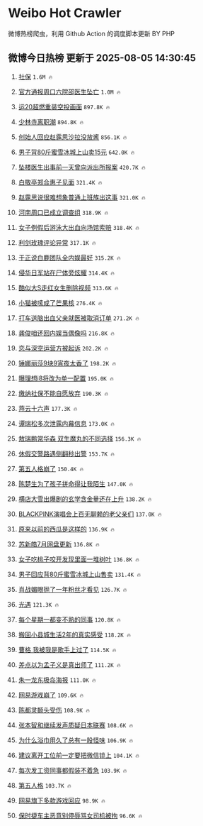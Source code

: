 # Weibo Hot Crawler 



微博热榜爬虫，利用 Github Action 的调度脚本更新 BY PHP 


## 微博今日热榜 更新于 2025-08-05 14:30:45 
1. [社保](https://s.weibo.com/weibo?q=%E7%A4%BE%E4%BF%9D&t=31&band_rank=1&Refer=top) `1.6M 🔥` 

1. [官方通报周口六院邵医生坠亡](https://s.weibo.com/weibo?q=%23%E5%AE%98%E6%96%B9%E9%80%9A%E6%8A%A5%E5%91%A8%E5%8F%A3%E5%85%AD%E9%99%A2%E9%82%B5%E5%8C%BB%E7%94%9F%E5%9D%A0%E4%BA%A1%23&t=31&band_rank=2&Refer=top) `1.0M 🔥` 

1. [运20超燃重装空投画面](https://s.weibo.com/weibo?q=%23%E8%BF%9020%E8%B6%85%E7%87%83%E9%87%8D%E8%A3%85%E7%A9%BA%E6%8A%95%E7%94%BB%E9%9D%A2%23&t=31&band_rank=3&Refer=top) `897.8K 🔥` 

1. [少林寺离职潮](https://s.weibo.com/weibo?q=%E5%B0%91%E6%9E%97%E5%AF%BA%E7%A6%BB%E8%81%8C%E6%BD%AE&t=31&band_rank=4&Refer=top) `894.8K 🔥` 

1. [创始人回应赵露思沙拉没放酱](https://s.weibo.com/weibo?q=%23%E5%88%9B%E5%A7%8B%E4%BA%BA%E5%9B%9E%E5%BA%94%E8%B5%B5%E9%9C%B2%E6%80%9D%E6%B2%99%E6%8B%89%E6%B2%A1%E6%94%BE%E9%85%B1%23&t=31&band_rank=5&Refer=top) `856.1K 🔥` 

1. [男子背80斤蜜雪冰城上山卖15元](https://s.weibo.com/weibo?q=%23%E7%94%B7%E5%AD%90%E8%83%8C80%E6%96%A4%E8%9C%9C%E9%9B%AA%E5%86%B0%E5%9F%8E%E4%B8%8A%E5%B1%B1%E5%8D%9615%E5%85%83%23&t=31&band_rank=6&Refer=top) `642.0K 🔥` 

1. [坠楼医生出事前一天曾向派出所报案](https://s.weibo.com/weibo?q=%23%E5%9D%A0%E6%A5%BC%E5%8C%BB%E7%94%9F%E5%87%BA%E4%BA%8B%E5%89%8D%E4%B8%80%E5%A4%A9%E6%9B%BE%E5%90%91%E6%B4%BE%E5%87%BA%E6%89%80%E6%8A%A5%E6%A1%88%23&t=31&band_rank=7&Refer=top) `420.7K 🔥` 

1. [白敬亭郑合惠子见面](https://s.weibo.com/weibo?q=%23%E7%99%BD%E6%95%AC%E4%BA%AD%E9%83%91%E5%90%88%E6%83%A0%E5%AD%90%E8%A7%81%E9%9D%A2%23&t=31&band_rank=8&Refer=top) `321.4K 🔥` 

1. [赵露思说很难想象普通上班族出这事](https://s.weibo.com/weibo?q=%23%E8%B5%B5%E9%9C%B2%E6%80%9D%E8%AF%B4%E5%BE%88%E9%9A%BE%E6%83%B3%E8%B1%A1%E6%99%AE%E9%80%9A%E4%B8%8A%E7%8F%AD%E6%97%8F%E5%87%BA%E8%BF%99%E4%BA%8B%23&t=31&band_rank=9&Refer=top) `321.0K 🔥` 

1. [河南周口已成立调查组](https://s.weibo.com/weibo?q=%23%E6%B2%B3%E5%8D%97%E5%91%A8%E5%8F%A3%E5%B7%B2%E6%88%90%E7%AB%8B%E8%B0%83%E6%9F%A5%E7%BB%84%23&t=31&band_rank=10&Refer=top) `318.9K 🔥` 

1. [女子例假后游泳大出血向场馆索赔](https://s.weibo.com/weibo?q=%23%E5%A5%B3%E5%AD%90%E4%BE%8B%E5%81%87%E5%90%8E%E6%B8%B8%E6%B3%B3%E5%A4%A7%E5%87%BA%E8%A1%80%E5%90%91%E5%9C%BA%E9%A6%86%E7%B4%A2%E8%B5%94%23&t=31&band_rank=11&Refer=top) `318.4K 🔥` 

1. [利剑玫瑰评论异常](https://s.weibo.com/weibo?q=%23%E5%88%A9%E5%89%91%E7%8E%AB%E7%91%B0%E8%AF%84%E8%AE%BA%E5%BC%82%E5%B8%B8%23&t=31&band_rank=12&Refer=top) `317.1K 🔥` 

1. [于正说白鹿团队全内娱最好](https://s.weibo.com/weibo?q=%23%E4%BA%8E%E6%AD%A3%E8%AF%B4%E7%99%BD%E9%B9%BF%E5%9B%A2%E9%98%9F%E5%85%A8%E5%86%85%E5%A8%B1%E6%9C%80%E5%A5%BD%23&t=31&band_rank=13&Refer=top) `315.2K 🔥` 

1. [侵华日军站在尸体旁炫耀](https://s.weibo.com/weibo?q=%23%E4%BE%B5%E5%8D%8E%E6%97%A5%E5%86%9B%E7%AB%99%E5%9C%A8%E5%B0%B8%E4%BD%93%E6%97%81%E7%82%AB%E8%80%80%23&t=31&band_rank=14&Refer=top) `314.4K 🔥` 

1. [酷似大S走红女生删除视频](https://s.weibo.com/weibo?q=%23%E9%85%B7%E4%BC%BC%E5%A4%A7S%E8%B5%B0%E7%BA%A2%E5%A5%B3%E7%94%9F%E5%88%A0%E9%99%A4%E8%A7%86%E9%A2%91%23&t=31&band_rank=15&Refer=top) `313.6K 🔥` 

1. [小猫被嗦成了芒果核](https://s.weibo.com/weibo?q=%E5%B0%8F%E7%8C%AB%E8%A2%AB%E5%97%A6%E6%88%90%E4%BA%86%E8%8A%92%E6%9E%9C%E6%A0%B8&t=31&band_rank=16&Refer=top) `276.4K 🔥` 

1. [打车送脑出血父亲就医被取消订单](https://s.weibo.com/weibo?q=%23%E6%89%93%E8%BD%A6%E9%80%81%E8%84%91%E5%87%BA%E8%A1%80%E7%88%B6%E4%BA%B2%E5%B0%B1%E5%8C%BB%E8%A2%AB%E5%8F%96%E6%B6%88%E8%AE%A2%E5%8D%95%23&t=31&band_rank=17&Refer=top) `271.2K 🔥` 

1. [龚俊咱还回内娱当偶像吗](https://s.weibo.com/weibo?q=%E9%BE%9A%E4%BF%8A%E5%92%B1%E8%BF%98%E5%9B%9E%E5%86%85%E5%A8%B1%E5%BD%93%E5%81%B6%E5%83%8F%E5%90%97&t=31&band_rank=18&Refer=top) `216.8K 🔥` 

1. [恋与深空运营方被起诉](https://s.weibo.com/weibo?q=%23%E6%81%8B%E4%B8%8E%E6%B7%B1%E7%A9%BA%E8%BF%90%E8%90%A5%E6%96%B9%E8%A2%AB%E8%B5%B7%E8%AF%89%23&t=31&band_rank=19&Refer=top) `202.2K 🔥` 

1. [锤娜丽莎9块9宵夜太香了](https://s.weibo.com/weibo?q=%23%E9%94%A4%E5%A8%9C%E4%B8%BD%E8%8E%8E9%E5%9D%979%E5%AE%B5%E5%A4%9C%E5%A4%AA%E9%A6%99%E4%BA%86%23&t=31&band_rank=20&Refer=top) `198.2K 🔥` 

1. [曝理想i8将改为单一配置](https://s.weibo.com/weibo?q=%23%E6%9B%9D%E7%90%86%E6%83%B3i8%E5%B0%86%E6%94%B9%E4%B8%BA%E5%8D%95%E4%B8%80%E9%85%8D%E7%BD%AE%23&t=31&band_rank=21&Refer=top) `195.0K 🔥` 

1. [缴纳社保不能自愿放弃](https://s.weibo.com/weibo?q=%23%E7%BC%B4%E7%BA%B3%E7%A4%BE%E4%BF%9D%E4%B8%8D%E8%83%BD%E8%87%AA%E6%84%BF%E6%94%BE%E5%BC%83%23&t=31&band_rank=22&Refer=top) `190.3K 🔥` 

1. [燕云十六声](https://s.weibo.com/weibo?q=%E7%87%95%E4%BA%91%E5%8D%81%E5%85%AD%E5%A3%B0&t=31&band_rank=23&Refer=top) `177.3K 🔥` 

1. [谭瑞松多次泄露内幕信息](https://s.weibo.com/weibo?q=%23%E8%B0%AD%E7%91%9E%E6%9D%BE%E5%A4%9A%E6%AC%A1%E6%B3%84%E9%9C%B2%E5%86%85%E5%B9%95%E4%BF%A1%E6%81%AF%23&t=31&band_rank=24&Refer=top) `173.0K 🔥` 

1. [敖瑞鹏常华森 双生魔丸的不同选择](https://s.weibo.com/weibo?q=%E6%95%96%E7%91%9E%E9%B9%8F%E5%B8%B8%E5%8D%8E%E6%A3%AE%20%E5%8F%8C%E7%94%9F%E9%AD%94%E4%B8%B8%E7%9A%84%E4%B8%8D%E5%90%8C%E9%80%89%E6%8B%A9&t=31&band_rank=25&Refer=top) `156.3K 🔥` 

1. [休假交警路遇侧翻秒出警](https://s.weibo.com/weibo?q=%23%E4%BC%91%E5%81%87%E4%BA%A4%E8%AD%A6%E8%B7%AF%E9%81%87%E4%BE%A7%E7%BF%BB%E7%A7%92%E5%87%BA%E8%AD%A6%23&t=31&band_rank=26&Refer=top) `153.7K 🔥` 

1. [第五人格崩了](https://s.weibo.com/weibo?q=%E7%AC%AC%E4%BA%94%E4%BA%BA%E6%A0%BC%E5%B4%A9%E4%BA%86&t=31&band_rank=27&Refer=top) `150.4K 🔥` 

1. [陈楚生为了孩子拼命得让我陌生](https://s.weibo.com/weibo?q=%E9%99%88%E6%A5%9A%E7%94%9F%E4%B8%BA%E4%BA%86%E5%AD%A9%E5%AD%90%E6%8B%BC%E5%91%BD%E5%BE%97%E8%AE%A9%E6%88%91%E9%99%8C%E7%94%9F&t=31&band_rank=28&Refer=top) `147.0K 🔥` 

1. [横店大雪出爆剧的玄学含金量还在上升](https://s.weibo.com/weibo?q=%E6%A8%AA%E5%BA%97%E5%A4%A7%E9%9B%AA%E5%87%BA%E7%88%86%E5%89%A7%E7%9A%84%E7%8E%84%E5%AD%A6%E5%90%AB%E9%87%91%E9%87%8F%E8%BF%98%E5%9C%A8%E4%B8%8A%E5%8D%87&t=31&band_rank=29&Refer=top) `138.2K 🔥` 

1. [BLACKPINK演唱会上百无聊赖的老父亲们](https://s.weibo.com/weibo?q=BLACKPINK%E6%BC%94%E5%94%B1%E4%BC%9A%E4%B8%8A%E7%99%BE%E6%97%A0%E8%81%8A%E8%B5%96%E7%9A%84%E8%80%81%E7%88%B6%E4%BA%B2%E4%BB%AC&t=31&band_rank=30&Refer=top) `137.0K 🔥` 

1. [原来以前的西瓜是这样的](https://s.weibo.com/weibo?q=%23%E5%8E%9F%E6%9D%A5%E4%BB%A5%E5%89%8D%E7%9A%84%E8%A5%BF%E7%93%9C%E6%98%AF%E8%BF%99%E6%A0%B7%E7%9A%84%23&t=31&band_rank=31&Refer=top) `136.9K 🔥` 

1. [苏新皓7月网盘更新](https://s.weibo.com/weibo?q=%23%E8%8B%8F%E6%96%B0%E7%9A%937%E6%9C%88%E7%BD%91%E7%9B%98%E6%9B%B4%E6%96%B0%23&t=31&band_rank=32&Refer=top) `136.8K 🔥` 

1. [女子吃桃子咬开发现里面一堆树叶](https://s.weibo.com/weibo?q=%23%E5%A5%B3%E5%AD%90%E5%90%83%E6%A1%83%E5%AD%90%E5%92%AC%E5%BC%80%E5%8F%91%E7%8E%B0%E9%87%8C%E9%9D%A2%E4%B8%80%E5%A0%86%E6%A0%91%E5%8F%B6%23&t=31&band_rank=33&Refer=top) `136.8K 🔥` 

1. [男子回应背80斤蜜雪冰城上山售卖](https://s.weibo.com/weibo?q=%23%E7%94%B7%E5%AD%90%E5%9B%9E%E5%BA%94%E8%83%8C80%E6%96%A4%E8%9C%9C%E9%9B%AA%E5%86%B0%E5%9F%8E%E4%B8%8A%E5%B1%B1%E5%94%AE%E5%8D%96%23&t=31&band_rank=34&Refer=top) `131.4K 🔥` 

1. [肖战媚眼抛了一年粉丝才看见](https://s.weibo.com/weibo?q=%23%E8%82%96%E6%88%98%E5%AA%9A%E7%9C%BC%E6%8A%9B%E4%BA%86%E4%B8%80%E5%B9%B4%E7%B2%89%E4%B8%9D%E6%89%8D%E7%9C%8B%E8%A7%81%23&t=31&band_rank=35&Refer=top) `126.7K 🔥` 

1. [光遇](https://s.weibo.com/weibo?q=%E5%85%89%E9%81%87&t=31&band_rank=36&Refer=top) `121.3K 🔥` 

1. [每个星期一都变不熟的同事](https://s.weibo.com/weibo?q=%E6%AF%8F%E4%B8%AA%E6%98%9F%E6%9C%9F%E4%B8%80%E9%83%BD%E5%8F%98%E4%B8%8D%E7%86%9F%E7%9A%84%E5%90%8C%E4%BA%8B&t=31&band_rank=37&Refer=top) `120.8K 🔥` 

1. [搬回小县城生活2年的真实感受](https://s.weibo.com/weibo?q=%E6%90%AC%E5%9B%9E%E5%B0%8F%E5%8E%BF%E5%9F%8E%E7%94%9F%E6%B4%BB2%E5%B9%B4%E7%9A%84%E7%9C%9F%E5%AE%9E%E6%84%9F%E5%8F%97&t=31&band_rank=38&Refer=top) `118.2K 🔥` 

1. [曹格 我被我是歌手上过了](https://s.weibo.com/weibo?q=%E6%9B%B9%E6%A0%BC%20%E6%88%91%E8%A2%AB%E6%88%91%E6%98%AF%E6%AD%8C%E6%89%8B%E4%B8%8A%E8%BF%87%E4%BA%86&t=31&band_rank=39&Refer=top) `114.5K 🔥` 

1. [差点以为孟子义是真出师了](https://s.weibo.com/weibo?q=%E5%B7%AE%E7%82%B9%E4%BB%A5%E4%B8%BA%E5%AD%9F%E5%AD%90%E4%B9%89%E6%98%AF%E7%9C%9F%E5%87%BA%E5%B8%88%E4%BA%86&t=31&band_rank=40&Refer=top) `111.2K 🔥` 

1. [朱一龙东极岛海报](https://s.weibo.com/weibo?q=%E6%9C%B1%E4%B8%80%E9%BE%99%E4%B8%9C%E6%9E%81%E5%B2%9B%E6%B5%B7%E6%8A%A5&t=31&band_rank=41&Refer=top) `111.0K 🔥` 

1. [网易游戏崩了](https://s.weibo.com/weibo?q=%E7%BD%91%E6%98%93%E6%B8%B8%E6%88%8F%E5%B4%A9%E4%BA%86&t=31&band_rank=42&Refer=top) `109.6K 🔥` 

1. [陈都灵额头受伤](https://s.weibo.com/weibo?q=%23%E9%99%88%E9%83%BD%E7%81%B5%E9%A2%9D%E5%A4%B4%E5%8F%97%E4%BC%A4%23&t=31&band_rank=43&Refer=top) `108.9K 🔥` 

1. [张本智和继续发声质疑日本联赛](https://s.weibo.com/weibo?q=%23%E5%BC%A0%E6%9C%AC%E6%99%BA%E5%92%8C%E7%BB%A7%E7%BB%AD%E5%8F%91%E5%A3%B0%E8%B4%A8%E7%96%91%E6%97%A5%E6%9C%AC%E8%81%94%E8%B5%9B%23&t=31&band_rank=44&Refer=top) `108.6K 🔥` 

1. [为什么浴巾用久了总有一股怪味](https://s.weibo.com/weibo?q=%E4%B8%BA%E4%BB%80%E4%B9%88%E6%B5%B4%E5%B7%BE%E7%94%A8%E4%B9%85%E4%BA%86%E6%80%BB%E6%9C%89%E4%B8%80%E8%82%A1%E6%80%AA%E5%91%B3&t=31&band_rank=45&Refer=top) `106.9K 🔥` 

1. [建议离开工位前一定要把微信锁上](https://s.weibo.com/weibo?q=%E5%BB%BA%E8%AE%AE%E7%A6%BB%E5%BC%80%E5%B7%A5%E4%BD%8D%E5%89%8D%E4%B8%80%E5%AE%9A%E8%A6%81%E6%8A%8A%E5%BE%AE%E4%BF%A1%E9%94%81%E4%B8%8A&t=31&band_rank=46&Refer=top) `104.1K 🔥` 

1. [每次发工资同事都假装不着急](https://s.weibo.com/weibo?q=%E6%AF%8F%E6%AC%A1%E5%8F%91%E5%B7%A5%E8%B5%84%E5%90%8C%E4%BA%8B%E9%83%BD%E5%81%87%E8%A3%85%E4%B8%8D%E7%9D%80%E6%80%A5&t=31&band_rank=47&Refer=top) `103.9K 🔥` 

1. [第五人格](https://s.weibo.com/weibo?q=%E7%AC%AC%E4%BA%94%E4%BA%BA%E6%A0%BC&t=31&band_rank=48&Refer=top) `103.7K 🔥` 

1. [网易旗下多款游戏回应](https://s.weibo.com/weibo?q=%23%E7%BD%91%E6%98%93%E6%97%97%E4%B8%8B%E5%A4%9A%E6%AC%BE%E6%B8%B8%E6%88%8F%E5%9B%9E%E5%BA%94%23&t=31&band_rank=49&Refer=top) `98.9K 🔥` 

1. [保时捷车主恶意别停辱骂女司机被拘](https://s.weibo.com/weibo?q=%23%E4%BF%9D%E6%97%B6%E6%8D%B7%E8%BD%A6%E4%B8%BB%E6%81%B6%E6%84%8F%E5%88%AB%E5%81%9C%E8%BE%B1%E9%AA%82%E5%A5%B3%E5%8F%B8%E6%9C%BA%E8%A2%AB%E6%8B%98%23&t=31&band_rank=50&Refer=top) `96.6K 🔥` 

